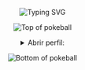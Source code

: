 <div align="center">

![Typing SVG](https://readme-typing-svg.herokuapp.com?size=18&center=true&vCenter=true&width=420&lines=Bienvenido+a+mi+perfil+de+GitHub!)


![Top of pokeball](https://user-images.githubusercontent.com/44261381/209363264-ac854d3c-2cc2-44c4-928e-8a08d1013f46.png)

<details>
<summary>Abrir perfil:</summary>

<div>
  <div align="center">
  <a href="https://1999azzar.github.io/1999AZZAR/">
  <img  src="https://github.com/1999AZZAR/1999AZZAR/blob/main/resources/img/grid-snake.svg"/></a>
</div>
  <div align=center>
      <img src="https://readme-typing-svg.demolab.com?font=VT323&size=35&duration=3500&pause=300&color=A89568&center=true&vCenter=true&width=500&lines=Hola%2C+¡Bienvenido+a+mi+GitHub!;Soy+Juanma;Web+developer;Al+que+le+encanta+el+Frontend">

  </div>
</div>

<details>
<summary>Sobre mí:</summary>

<div align="left">

```js
/**
 * Mi perfil.
 * @constructor
 * @param {string} ciudad - Sevilla, España.
 * @param {string} lenguajes - Español, Inglés.
 * @param {string} intereses - Frontend(Angular, Vue.js, React.js..).
 * @param {string} hobbies - Anime, Cultura japo & música.
 * @param {string} educación - Instituto Tecnológico Superior, ADA ITS. 
 * @param {Date} cumpleaños - 8 Enero 2002.
 */
```

</div>

</details>

<details>
<summary>Herramientas:</summary>
<div>
  <p style="display: inline-block;" align="center">
    <kbd>
      <kbd>Backend:</kbd>
      <br>
      <br>
      <img width="40px" src="https://cdn.jsdelivr.net/gh/devicons/devicon/icons/java/java-plain.svg" />
      <img width="40px" src="https://cdn.jsdelivr.net/gh/devicons/devicon/icons/javascript/javascript-original.svg" /> 
      <img width="40px" src="https://raw.githubusercontent.com/devicons/devicon/master/icons/nodejs/nodejs-original-wordmark.svg" />
    </kbd>
    <kbd>
      <kbd>Frontend:</kbd>
      <br>
      <br>
      <img width="40px" src="https://cdn.jsdelivr.net/gh/devicons/devicon/icons/html5/html5-original.svg" /> 
      <img width="40px" src="https://cdn.jsdelivr.net/gh/devicons/devicon/icons/css3/css3-plain-wordmark.svg" /> 
      <img width="40px" src="https://cdn.jsdelivr.net/gh/devicons/devicon/icons/bootstrap/bootstrap-plain.svg" />
      <img width="40px" src="https://www.vectorlogo.zone/logos/tailwindcss/tailwindcss-icon.svg" />
      <img width="40px" src="https://www.vectorlogo.zone/logos/mysql/mysql-ar21.svg" />
      <img width="40px" src="https://www.vectorlogo.zone/logos/typescriptlang/typescriptlang-icon.svg" />
      <img width="40px" src="https://www.vectorlogo.zone/logos/sass-lang/sass-lang-ar21.svg" />
    </kbd>
    <kbd>
      <kbd>Database:</kbd>
      <br>
      <br>
      <img width="40px" src="https://cdn.jsdelivr.net/gh/devicons/devicon/icons/mongodb/mongodb-plain.svg" />
      <img width="40px" src="https://www.vectorlogo.zone/logos/mysql/mysql-official.svg" />
    </kbd>
    <br>
    <br>
    <kbd>
    <kbd>
    <kbd>
      <kbd>Herramientas de trabajo:</kbd>
      <br>
      <br>
      <img width="40px" src="https://cdn.jsdelivr.net/gh/devicons/devicon/icons/vscode/vscode-original.svg" />
      <img width="40px" src="https://upload.wikimedia.org/wikipedia/en/d/d2/Sublime_Text_3_logo.png" />
      <img width="40px" src="https://www.vectorlogo.zone/logos/figma/figma-icon.svg" />
  </kbd>
  </p>
</div>
</details>

<details>
<summary>Más de mí:</summary>
<table style="border: none">
  <tr>
  <td width="50%" valign="top">


## Conecta Conmigo! 

<p align="center">
<a href="https://www.linkedin.com/in/juan-manuel-ramos-rodriguez" target="_blank">
<img align="center" src=https://img.shields.io/badge/linkedin-%2300acee.svg?color=405DE6&style=for-the-badge&logo=linkedin&logoColor=white alt=linkedin style="margin-bottom: 5px;" /> <br><br>
<a href="mailto:jmramosrodriguez@outlook.es" target="_blank"><img align="center" src="https://img.shields.io/badge/correo-D14836?style=for-the-badge&logo=gmail&logoColor=white" /></a>
</a></p>

</td>
<td width="50%" valign="top">
  
## ANIKU

<p align="center"> Mi TFG realizado con Angular + Nodejs:
<a href="https://aniku.netlify.app" target="_blank"> <br>
<img width="40%" align="center" src="https://raw.githubusercontent.com/JuanmaRamosRodriguez/Frontend/anikuLogo.png"></a>
</p>

  </td>
  </tr>
</table>
</details>

</details>

![Bottom of pokeball](https://user-images.githubusercontent.com/44261381/209363271-905d2a5e-8a18-44c0-a450-45dddd4d5036.png)

</div>

<br>
